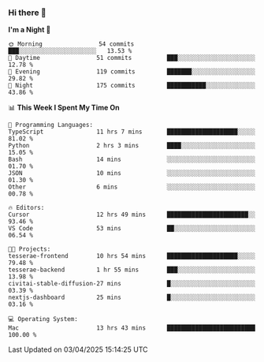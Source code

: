 ### Hi there 👋

<!--
**ALiersEL/ALiersEL** is a ✨ _special_ ✨ repository because its `README.md` (this file) appears on your GitHub profile.

Here are some ideas to get you started:

- 🔭 I’m currently working on ...
- 🌱 I’m currently learning ...
- 👯 I’m looking to collaborate on ...
- 🤔 I’m looking for help with ...
- 💬 Ask me about ...
- 📫 How to reach me: ...
- 😄 Pronouns: ...
- ⚡ Fun fact: ...
-->

<!--START_SECTION:waka-->
**I'm a Night 🦉** 

```text
🌞 Morning                54 commits          ███░░░░░░░░░░░░░░░░░░░░░░   13.53 % 
🌆 Daytime                51 commits          ███░░░░░░░░░░░░░░░░░░░░░░   12.78 % 
🌃 Evening                119 commits         ███████░░░░░░░░░░░░░░░░░░   29.82 % 
🌙 Night                  175 commits         ███████████░░░░░░░░░░░░░░   43.86 % 
```


📊 **This Week I Spent My Time On** 

```text
💬 Programming Languages: 
TypeScript               11 hrs 7 mins       ████████████████████░░░░░   81.02 % 
Python                   2 hrs 3 mins        ████░░░░░░░░░░░░░░░░░░░░░   15.05 % 
Bash                     14 mins             ░░░░░░░░░░░░░░░░░░░░░░░░░   01.70 % 
JSON                     10 mins             ░░░░░░░░░░░░░░░░░░░░░░░░░   01.30 % 
Other                    6 mins              ░░░░░░░░░░░░░░░░░░░░░░░░░   00.78 % 

🔥 Editors: 
Cursor                   12 hrs 49 mins      ███████████████████████░░   93.46 % 
VS Code                  53 mins             ██░░░░░░░░░░░░░░░░░░░░░░░   06.54 % 

🐱‍💻 Projects: 
tesserae-frontend        10 hrs 54 mins      ████████████████████░░░░░   79.48 % 
tesserae-backend         1 hr 55 mins        ███░░░░░░░░░░░░░░░░░░░░░░   13.98 % 
civitai-stable-diffusion-27 mins             █░░░░░░░░░░░░░░░░░░░░░░░░   03.39 % 
nextjs-dashboard         25 mins             █░░░░░░░░░░░░░░░░░░░░░░░░   03.16 % 

💻 Operating System: 
Mac                      13 hrs 43 mins      █████████████████████████   100.00 % 
```


 Last Updated on 03/04/2025 15:14:25 UTC
<!--END_SECTION:waka-->
